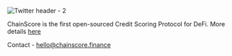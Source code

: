 ![Twitter header - 2](https://user-images.githubusercontent.com/43164022/193026353-abca3f8a-3a69-4f65-b7fd-45ffb3c742a8.jpg)


ChainScore is the first open-sourced Credit Scoring Protocol for DeFi. More details [here](https://chainscore.finance)


Contact - hello@chainscore.finance
